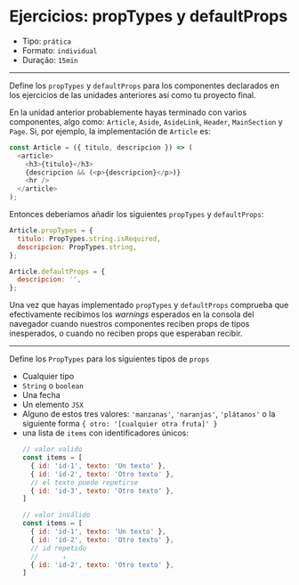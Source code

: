 # Ejercicios: propTypes y defaultProps

* Tipo: `prática`
* Formato: `individual`
* Duração: `15min`

***

Define los `propTypes` y `defaultProps` para los componentes declarados en los
ejercicios de las unidades anteriores así como tu proyecto final.

En la unidad anterior probablemente hayas terminado con varios componentes, algo
como: `Article`, `Aside`, `AsideLink`, `Header`, `MainSection` y `Page`. Si, por
ejemplo, la implementación de `Article` es:

```js
const Article = ({ titulo, descripcion }) => (
  <article>
    <h3>{titulo}</h3>
    {descripcion && (<p>{descripcion}</p>)}
    <hr />
  </article>
);
```

Entonces deberíamos añadir los siguientes `propTypes` y `defaultProps`:

```js
Article.propTypes = {
  titulo: PropTypes.string.isRequired,
  descripcion: PropTypes.string,
};

Article.defaultProps = {
  descripcion: '',
};
```

Una vez que hayas implementado `propTypes` y `defaultProps` comprueba que
efectivamente recibimos los _warnings_ esperados en la consola del navegador
cuando nuestros componentes reciben props de tipos inesperados, o cuando no
reciben props que esperaban recibir.

***

Define los `PropTypes` para los siguientes tipos de `props`

* Cualquier tipo
* `String` o `boolean`
* Una fecha
* Un elemento `JSX`
* Alguno de estos tres valores: `'manzanas'`, `'naranjas'`, `'plátanos'` o la
  siguiente forma `{ otro: '[cualquier otra fruta]' }`
* una lista de `items` con identificadores únicos:
  ```js
  // valor valido
  const items = [
    { id: 'id-1', texto: 'Un texto' },
    { id: 'id-2', texto: 'Otro texto' },
    // el texto puede repetirse
    { id: 'id-3', texto: 'Otro texto' },
  ]

  // valor inválido
  const items = [
    { id: 'id-1', texto: 'Un texto' },
    { id: 'id-2', texto: 'Otro texto' },
    // id repetido
    //      ↓
    { id: 'id-2', texto: 'Otro texto' },
  ]
  ```
